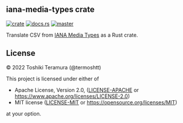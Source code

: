 iana-media-types crate
-----------------------
[![crate](https://img.shields.io/crates/v/iana-media-types.svg)](https://crates.io/crates/iana-media-types) 
[![docs.rs](https://docs.rs/iana-media-types/badge.svg)](https://docs.rs/iana-media-types)
[![master](https://img.shields.io/badge/docs-master-blue)](https://termoshtt.github.io/iana-media-types/iana_media_types/index.html)

Translate CSV from [IANA Media Types](https://www.iana.org/assignments/media-types/media-types.xhtml) as a Rust crate.

License
--------

© 2022 Toshiki Teramura (@termoshtt)

This project is licensed under either of

- Apache License, Version 2.0, ([LICENSE-APACHE](LICENSE-APACHE) or https://www.apache.org/licenses/LICENSE-2.0)
- MIT license ([LICENSE-MIT](LICENSE-MIT) or https://opensource.org/licenses/MIT)

at your option.
